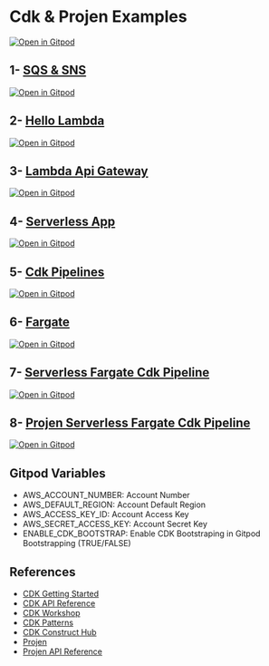 # Cdk & Projen Examples
[![Open in Gitpod](https://gitpod.io/button/open-in-gitpod.svg)](https://gitpod.io/#https://github.com/AymanZahran/CdkProjenExamples)
## 1- [SQS & SNS]
[![Open in Gitpod](https://gitpod.io/button/open-in-gitpod.svg)](https://gitpod.io/#https://github.com/AymanZahran/CdkProjenExamples/tree/master/01_sqs_sns)

## 2- [Hello Lambda]
[![Open in Gitpod](https://gitpod.io/button/open-in-gitpod.svg)](https://gitpod.io/#https://github.com/AymanZahran/CdkProjenExamples/tree/master/02_hello_lambda)

## 3- [Lambda Api Gateway]
[![Open in Gitpod](https://gitpod.io/button/open-in-gitpod.svg)](https://gitpod.io/#https://github.com/AymanZahran/CdkProjenExamples/tree/master/03_lambda_apigw)

## 4- [Serverless App]
[![Open in Gitpod](https://gitpod.io/button/open-in-gitpod.svg)](https://gitpod.io/#https://github.com/AymanZahran/CdkProjenExamples/tree/master/04_serverless)

## 5- [Cdk Pipelines]
[![Open in Gitpod](https://gitpod.io/button/open-in-gitpod.svg)](https://gitpod.io/#https://github.com/AymanZahran/CdkProjenExamples/tree/master/05_cdk_pipelines)

## 6- [Fargate]
[![Open in Gitpod](https://gitpod.io/button/open-in-gitpod.svg)](https://gitpod.io/#https://github.com/AymanZahran/CdkProjenExamples/tree/master/06_Fargate)

## 7- [Serverless Fargate Cdk Pipeline]
[![Open in Gitpod](https://gitpod.io/button/open-in-gitpod.svg)](https://gitpod.io/#https://github.com/AymanZahran/CdkProjenExamples/tree/master/07_ServerlessFargatePipeline)

## 8- [Projen Serverless Fargate Cdk Pipeline]
[![Open in Gitpod](https://gitpod.io/button/open-in-gitpod.svg)](https://gitpod.io/#https://github.com/AymanZahran/CdkProjenExamples/tree/master/08_ProjenServerlessFargatePipeline)

## Gitpod Variables
- AWS_ACCOUNT_NUMBER: Account Number
- AWS_DEFAULT_REGION: Account Default Region
- AWS_ACCESS_KEY_ID: Account Access Key
- AWS_SECRET_ACCESS_KEY: Account Secret Key
- ENABLE_CDK_BOOTSTRAP: Enable CDK Bootstraping in Gitpod Bootstrapping (TRUE/FALSE)

## References
- [CDK Getting Started]
- [CDK API Reference]
- [CDK Workshop]
- [CDK Patterns]
- [CDK Construct Hub]
- [Projen]
- [Projen API Reference]

[CDK Getting Started]: https://docs.aws.amazon.com/cdk/v2/guide/getting_started.html
[CDK API Reference]: https://docs.aws.amazon.com/cdk/api/v2/
[CDK Workshop]: https://cdkworkshop.com/
[CDK Patterns]: https://cdkpatterns.com/
[CDK Construct Hub]: https://constructs.dev/
[Projen]: https://github.com/projen/projen
[Projen API Reference]: https://projen.io/api/API.html

[SQS & SNS]: https://github.com/AymanZahran/CdkProjenExamples/tree/master/01_sqs_sns
[Hello Lambda]: https://github.com/AymanZahran/CdkProjenExamples/tree/master/02_hello_lambda
[Lambda Api Gateway]: https://github.com/AymanZahran/CdkProjenExamples/tree/master/03_lambda_apigw
[Serverless App]: https://github.com/AymanZahran/CdkProjenExamples/tree/master/04_serverless
[Cdk Pipelines]: https://github.com/AymanZahran/CdkProjenExamples/tree/master/05_cdk_pipelines
[Fargate]: https://github.com/AymanZahran/CdkProjenExamples/tree/master/06_Fargate
[Serverless Fargate Cdk Pipeline]: https://github.com/AymanZahran/CdkProjenExamples/tree/master/07_ServerlessFargatePipeline
[Projen Serverless Fargate Cdk Pipeline]: https://github.com/AymanZahran/CdkProjenExamples/tree/master/08_ProjenServerlessFargatePipeline
